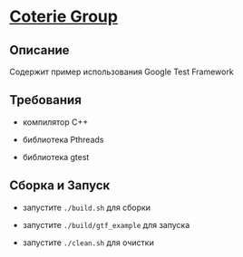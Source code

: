 # [Coterie Group](http://coterie.group)

## Описание

Содержит пример использования Google Test Framework

## Требования

* компилятор C++

* библиотека Pthreads

* библиотека gtest

## Сборка и Запуск

* запустите `./build.sh` для сборки

* запустите `./build/gtf_example` для запуска

* запустите `./clean.sh` для очистки
